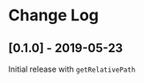 # Change Log

[//]: # (All notable changes to the "wsl-path" extension will be documented in this file. Check http://keepachangelog.com/ for recommendations on how to structure this file.)

## [0.1.0] - 2019-05-23

Initial release with `getRelativePath`